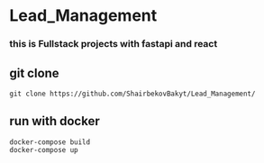 # Lead_Management 
### this is Fullstack projects with fastapi and react

## git clone
```
git clone https://github.com/ShairbekovBakyt/Lead_Management/
```
## run with docker 
```
docker-compose build
docker-compose up
```
